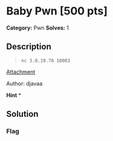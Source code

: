 # Baby Pwn [500 pts]

**Category:** Pwn
**Solves:** 1

## Description
>`nc 3.0.19.78 10003`

[Attachment](https://drive.google.com/open?id=1NuAT0HcqE6QgO2cyNSTdjQNlmzhdaKV_)

Author: djavaa

**Hint**
* 

## Solution

### Flag

